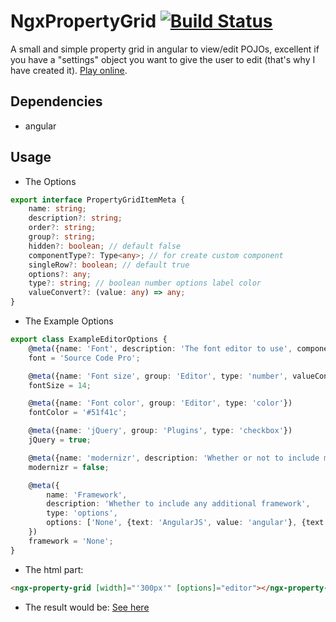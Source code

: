 # NgxPropertyGrid [![Build Status](https://travis-ci.org/mokeyish/ngx-property-grid.svg?branch=master)](https://travis-ci.org/mokeyish/ngx-property-grid)

A small and simple property grid in angular to view/edit POJOs, excellent if you have a "settings" object you want to give the user to edit (that's why I have created it). [Play online](https://stackblitz.com/edit/angular-veuf4i).
## Dependencies

* angular

## Usage

* The Options

```ts
export interface PropertyGridItemMeta {
    name: string;
    description?: string;
    order?: string;
    group?: string;
    hidden?: boolean; // default false
    componentType?: Type<any>; // for create custom component
    singleRow?: boolean; // default true
    options?: any;
    type?: string; // boolean number options label color
    valueConvert?: (value: any) => any;
}
```

* The Example Options

```TypeScript
export class ExampleEditorOptions {
    @meta({name: 'Font', description: 'The font editor to use', componentType: SimpleTextEditorComponent, group: 'Editor', hidden: false})
    font = 'Source Code Pro';

    @meta({name: 'Font size', group: 'Editor', type: 'number', valueConvert: parseInt})
    fontSize = 14;

    @meta({name: 'Font color', group: 'Editor', type: 'color'})
    fontColor = '#51f41c';

    @meta({name: 'jQuery', group: 'Plugins', type: 'checkbox'})
    jQuery = true;

    @meta({name: 'modernizr', description: 'Whether or not to include modernizr on the page', group: 'Plugins', type: 'checkbox'})
    modernizr = false;

    @meta({
        name: 'Framework',
        description: 'Whether to include any additional framework',
        type: 'options',
        options: ['None', {text: 'AngularJS', value: 'angular'}, {text: 'Backbone.js', value: 'backbone'}]
    })
    framework = 'None';
}
```

* The html part:

```HTML
<ngx-property-grid [width]="'300px'" [options]="editor"></ngx-property-grid>
```

* The result would be: [See here](https://stackblitz.com/edit/angular-veuf4i)
